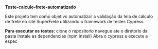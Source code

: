 **Teste-calculo-frete-automatizado**

Este projeto tem como objetivo automatizar a validação da tela de cálculo de frete no site SuperFrete utilizando o framework de testes Cypress.

**Para executar os testes:**
clone o repositorio 
navegue ate o diretorio da pasta
Instale as dependencias (npm install)
Abra o cypress e execute a espec

